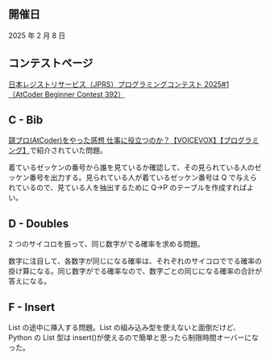 ## 開催日

2025 年 2 月 8 日

## コンテストページ

[日本レジストリサービス（JPRS）プログラミングコンテスト 2025#1（AtCoder Beginner Contest 392）](https://atcoder.jp/contests/abc392)

## C - Bib

[競プロ(AtCoder)をやった感想 仕事に役立つのか？【VOICEVOX】【プログラミング】](https://youtu.be/El4OsIP_EK4?si=Ca0vadWQeJXDlX1R)で紹介されていた問題。

着ているゼッケンの番号から誰を見ているか確認して、その見られている人のゼッケン番号を出力する。見られている人が着ているゼッケン番号は Q で与えられているので、見ている人を抽出するために Q→P のテーブルを作成すればよい。

## D - Doubles

2 つのサイコロを振って、同じ数字がでる確率を求める問題。

数字に注目して、各数字が同じになる確率は、それぞれのサイコロででる確率の掛け算になる。同じ数字がでる確率なので、数字ごとの同じになる確率の合計が答えになる。

## F - Insert

List の途中に挿入する問題。List の組み込み型を使えないと面倒だけど、Python の List 型は insert()が使えるので簡単と思ったら制限時間オーバーになった。
